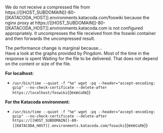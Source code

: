 
 We do not receive a compressed file from https://[[HOST_SUBDOMAIN]]-80-[[KATACODA_HOST]].environments.katacoda.com/foswiki because the nginx proxy at https://[[HOST_SUBDOMAIN]]-80-[[KATACODA_HOST]].environments.katacoda.com is not configured appropriately. It uncompresses the file received from the foswiki container and then forwards the uncompressed result.

 The performance change is marginal because...<br />
 Have a look at the graphs provided by Pingdom. Most of the time in the response is spent Waiting for the file to be delivered. That does not depend on the content or size of the file.

**For localhost:**

* `/usr/bin/time --quiet -f "%e" wget -pq --header="accept-encoding: gzip" --no-check-certificate --delete-after https://localhost/foswiki`{{execute}}

**For the Katacoda environment:**

* `/usr/bin/time --quiet -f "%e" wget -pq --header="accept-encoding: gzip" --no-check-certificate --delete-after https://[[HOST_SUBDOMAIN]]-80-[[KATACODA_HOST]].environments.katacoda.com/foswiki`{{execute}}
